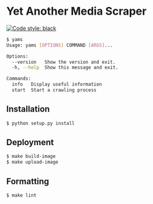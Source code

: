 # Yet Another Media Scraper
[![Code style: black](https://img.shields.io/badge/code%20style-black-000000.svg)](https://github.com/psf/black)

```bash
$ yams
Usage: yams [OPTIONS] COMMAND [ARGS]...

Options:
  --version   Show the version and exit.
  -h, --help  Show this message and exit.

Commands:
  info   Display useful information
  start  Start a crawling process
```

## Installation

```bash
$ python setup.py install
```

## Deployment 

```bash
$ make build-image
$ make upload-image
```

## Formatting 

```bash
$ make lint
```
